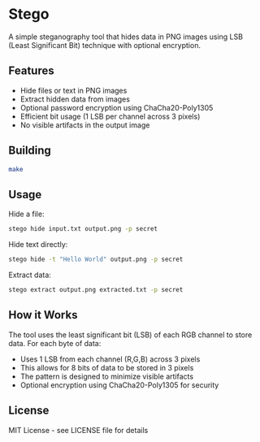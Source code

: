 # Stego

A simple steganography tool that hides data in PNG images using LSB (Least Significant Bit) technique with optional encryption.

## Features

- Hide files or text in PNG images
- Extract hidden data from images
- Optional password encryption using ChaCha20-Poly1305
- Efficient bit usage (1 LSB per channel across 3 pixels)
- No visible artifacts in the output image

## Building

```bash
make
```

## Usage

Hide a file:
```bash
stego hide input.txt output.png -p secret
```

Hide text directly:
```bash
stego hide -t "Hello World" output.png -p secret
```

Extract data:
```bash
stego extract output.png extracted.txt -p secret
```

## How it Works

The tool uses the least significant bit (LSB) of each RGB channel to store data. For each byte of data:
- Uses 1 LSB from each channel (R,G,B) across 3 pixels
- This allows for 8 bits of data to be stored in 3 pixels
- The pattern is designed to minimize visible artifacts
- Optional encryption using ChaCha20-Poly1305 for security

## License

MIT License - see LICENSE file for details 